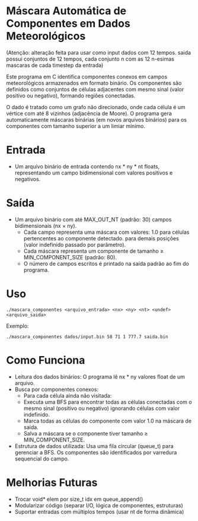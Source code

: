 # Máscara Automática de Componentes em Dados Meteorológicos

(Atenção: alteração feita para usar como input dados com 12 tempos. saida possui conjuntos de 12 tempos, cada conjunto n com as 12 n-esimas mascaras de cada timestep da entrada)

Este programa em C identifica componentes conexos em campos meteorológicos armazenados em formato binário. Os componentes são definidos como conjuntos de células adjacentes com mesmo sinal (valor positivo ou negativo), formando regiões conectadas.

O dado é tratado como um grafo não direcionado, onde cada célula é um vértice com até 8 vizinhos (adjacência de Moore). O programa gera automaticamente máscaras binárias (em novos arquivos binários) para os componentes com tamanho superior a um limiar mínimo.

# Entrada
- Um arquivo binário de entrada contendo nx * ny * nt floats, representando um campo bidimensional com valores positivos e negativos.

# Saída
- Um arquivo binário com até MAX_OUT_NT (padrão: 30) campos bidimensionais (nx × ny).
    - Cada campo representa uma máscara com valores:
        1.0 para células pertencentes ao componente detectado.
        <undef> para demais posições (valor indefinido passado por parâmetro).
    - Cada máscara representa um componente de tamanho ≥ MIN_COMPONENT_SIZE (padrão: 80).
    - O número de campos escritos é printado na saída padrão ao fim do programa.

# Uso
```
./mascara_componentes <arquivo_entrada> <nx> <ny> <nt> <undef> <arquivo_saida>
```
Exemplo:
```
./mascara_componentes dados/input.bin 58 71 1 777.7 saida.bin
```

# Como Funciona
- Leitura dos dados binários: O programa lê nx * ny valores float de um arquivo.
- Busca por componentes conexos:
    - Para cada célula ainda não visitada:
    - Executa uma BFS para encontrar todas as células conectadas com o mesmo sinal (positivo ou negativo) ignorando células com valor indefinido.
    - Marca todas as células do componente com valor 1.0 na máscara de saída.
    - Salva a máscara se o componente tiver tamanho ≥ MIN_COMPONENT_SIZE.
- Estrutura de dados utilizada:
    Usa uma fila circular (queue_t) para gerenciar a BFS.
    Os componentes são identificados por varredura sequencial do campo.

# Melhorias Futuras
- Trocar void* elem por size_t idx em queue_append()
- Modularizar código (separar I/O, lógica de componentes, estruturas)
- Suportar entradas com múltiplos tempos (usar nt de forma dinâmica)
